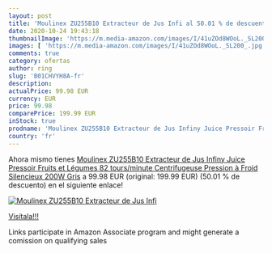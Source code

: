 ```yaml
---
layout: post
title: 'Moulinex ZU255B10 Extracteur de Jus Infi al 50.01 % de descuento'
date: 2020-10-24 19:43:18
thumbnailImage: 'https://m.media-amazon.com/images/I/41uZOd8WOoL._SL200_.jpg'
images: [ 'https://m.media-amazon.com/images/I/41uZOd8WOoL._SL200_.jpg' ]
comments: true
category: ofertas
author: ring
slug: 'B01CHVYH8A-fr'
description:
actualPrice: 99.98 EUR
currency: EUR
price: 99.98
comparePrice: 199.99 EUR
inStock: true
prodname: 'Moulinex ZU255B10 Extracteur de Jus Infiny Juice Pressoir Fruits et Légumes 82 tours/minute Centrifugeuse Pression à Froid Silencieux 200W Gris'
country: 'fr'
---
```


Ahora mismo tienes [Moulinex ZU255B10 Extracteur de Jus Infiny Juice Pressoir Fruits et Légumes 82 tours/minute Centrifugeuse Pression à Froid Silencieux 200W Gris](https://www.amazon.fr/dp/B01CHVYH8A/?tag=tolees0d-21) a 99.98 EUR (original: 199.99 EUR) (50.01 %  de descuento) en el siguiente enlace!

[![Moulinex ZU255B10 Extracteur de Jus Infi](https://m.media-amazon.com/images/I/41uZOd8WOoL._SL200_.jpg)](https://www.amazon.fr/dp/B01CHVYH8A/?tag=tolees0d-21)

[Visítala!!!](https://www.amazon.fr/dp/B01CHVYH8A/?tag=tolees0d-21)

Links participate in Amazon Associate program and might generate a comission on qualifying sales
